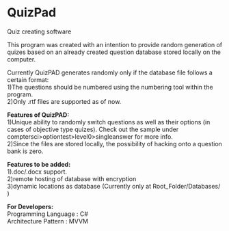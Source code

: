 # QuizPad
Quiz creating software

This program was created with an intention to provide random generation of quizes based on an already 
created question database stored locally on the computer.


Currently QuizPAD generates randomly only if the database file follows a certain format:  
1)The questions should be numbered using the numbering tool within the program.  
2)Only .rtf files are supported as of now.  

**Features of QuizPAD:**  
1)Unique ability to randomly switch questions as well as their options (in cases of objective type quizes).
Check out the sample under comptersci>optiontest>level0>singleanswer for more info.  
2)Since the files are stored locally, the possibility of hacking onto a question bank is zero.

**Features to be added:**  
1).doc/.docx support.  
2)remote hosting of database with encryption  
3)dynamic locations as database (Currently only at Root_Folder/Databases/ )  

**For Developers:**  
Programming Language : C#  
Architecture Pattern : MVVM 


